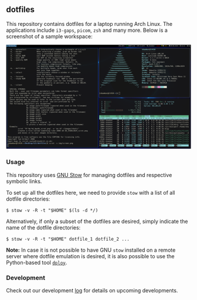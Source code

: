 ## dotfiles

This repository contains dotfiles for a laptop running Arch Linux. The applications include `i3-gaps`, `picom`, `zsh` and many more. Below is a screenshot of a sample workspace:

<p align="center">
<img src="screenshot.png" width="700">
</p>

### Usage

This repository uses [GNU Stow](https://www.gnu.org/software/stow/) for managing dotfiles and respective symbolic links.

To set up all the dotfiles here, we need to provide `stow` with a list of all dotfile directories:

```shell
$ stow -v -R -t "$HOME" $(ls -d */)
```

Alternatively, if only a subset of the dotfiles are desired, simply indicate the name of the dotfile directories:

```shell
$ stow -v -R -t "$HOME" dotfile_1 dotfile_2 ...
```

**Note:** In case it is not possible to have GNU `stow` installed on a remote server where dotfile emulation is desired, it is also possible to use the Python-based tool [`dploy`](https://github.com/arecarn/dploy).

### Development

Check out our development [log](develop.md) for details on upcoming developments.
